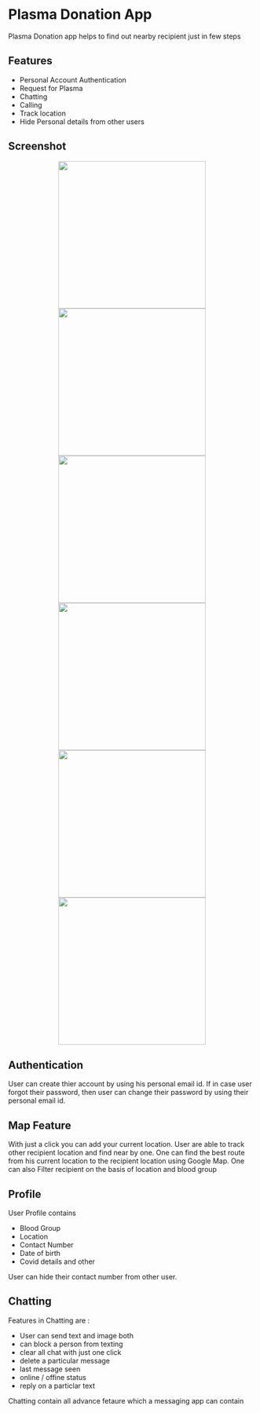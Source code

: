 
# Plasma Donation App

Plasma Donation app helps to find out nearby recipient just in few steps


## Features

- Personal Account Authentication
- Request for Plasma
- Chatting
- Calling 
- Track location
- Hide Personal details from other users



## Screenshot


<p align="center">
  <img height="300px" src="https://user-images.githubusercontent.com/65487416/142896680-5953898e-3c10-44e8-9054-66a4e5614828.jpg"/>
  <img height="300px" src="https://user-images.githubusercontent.com/65487416/142896899-acd8a13b-ef5f-4a7c-9921-8b17a0fe0e74.jpg"/>
  <img height="300px" src="https://user-images.githubusercontent.com/65487416/142897033-832f3384-e415-48fa-949e-7eab2493ebff.jpg"/>
  <img height="300px" src="https://user-images.githubusercontent.com/65487416/142899753-952456eb-fddf-48d9-84a0-d005c07c6db3.jpg"/>
  <img height="300px" src="https://user-images.githubusercontent.com/65487416/142898034-7ce32673-423f-43ae-8839-1342952b0b5d.jpg"/>
  <img height="300px" src="https://user-images.githubusercontent.com/65487416/142901221-11d193c4-d29a-46e4-8303-92f5aa96b2b6.jpg"/>
</p>

## Authentication

User can create thier account by using his personal email id. If in case user forgot their password, then user can change their password by using their personal email id.

## Map Feature

With just a click you can add your current location. 
User are able to track other recipient location and find near by one.
One can find the best route from his current location to the recipient location using Google Map.
One can also Filter recipient on the basis of location and blood group

## Profile

User Profile contains

- Blood Group
- Location
- Contact Number
- Date of birth
- Covid details and other

User can hide their contact number from other user.

## Chatting

Features in Chatting are : 
- User can send text and image both
- can block a person from texting
- clear all chat with just one click
- delete a particular message
- last message seen 
- online / offine status
- reply on a particlar text

Chatting contain all advance fetaure which a messaging app can contain


